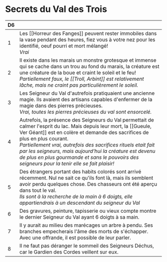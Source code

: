 # Secrets du Val des Trois

| D6  |                                                                                                                                                                                                                                                                                                                                                                                                                                    |
| --- | ---------------------------------------------------------------------------------------------------------------------------------------------------------------------------------------------------------------------------------------------------------------------------------------------------------------------------------------------------------------------------------------------------------------------------------- |
| 1   | Les [[Horreur des Fanges]] peuvent rester immobiles dans la vase pendant des heures, fiez vous à votre nez pour les identifié, oeuf pourri et mort mélangé!<br>*Vrai*                                                                                                                                                                                                                                                              |
| 2   | Il existe dans les marais un monstre grotesque et immense qui se cache dans un trou au fond du marais, la créature est une créature de la boue et craint le soleil et le feu! *Partiellement faux, le [[Troll, Arbint]] est relativement lâche, mais ne craint pas particulièrement le soleil.*                                                                                                                                            |
| 3   | Les Seigneur du Val d'autrefois pratiquaient une ancienne magie. Ils avaient des artisans capables d'enfermer de la magie dans des pierres précieuses.<br>*Vrai, toutes les pierres précieuses du val sont ensorcelé.*                                                                                                                                                                                                             |
| 4   | Autrefois, la présence des Seigneurs du Val permettait de calmer l'esprit du lac. Mais depuis leur mort, la [[Gueule, Ver Géant]] est en colère et demande des sacrifices de plus en plus courant.<br>*Partiellement vrai, autrefois des sacrifices rituels etait fait par les seigneurs, mais aujourd'hui la créature est devenu de plus en plus gourmande et sans le pouvoirs des seigneurs pour la tenir elle se fait plaisir!* |
| 5   | Des étrangers portant des habits colorés sont arrivé récemment. Nul ne sait ce qu'ils font là, mais ils semblent avoir perdu quelques chose. Des chasseurs ont été aperçu dans tout le val.<br>*Ils sont à la recherche de la main à 6 doigts, elle appartiendrais à un descendant du seigneur du Val*                                                                                                                             |
| 6   | Des gravures, peinture, tapisserie ou vieux compte montre le dernier Seigneur du Val ayant 6 doigts à sa main.                                                                                                                                                                                                                                                                                                                     |
| 7   | Il y aurait au milieu des marécages un arbre à pendu. Ses branches empecherais l'âme des morts de s'échapper. Avec une offrande, il est possible de leur parler.                                                                                                                                                                                                                                                                   |
| 8   | Il ne faut pas déranger le sommeil des Seigneurs Déchus, car le Gardien des Cordes veillent sur eux.                                                                                                                                                                                                                                                                                                                               |

